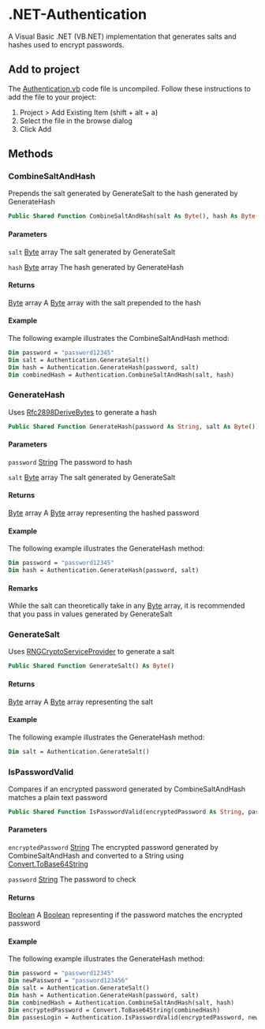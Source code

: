 # .NET-Authentication
A Visual Basic .NET (VB.NET) implementation that generates salts and hashes used to encrypt passwords.

## Add to project
The [Authentication.vb](Authentication.vb) code file is uncompiled. Follow these instructions to add the file to your project:

 1. Project > Add Existing Item (shift + alt + a)
 2. Select the file in the browse dialog
 3. Click Add

## Methods
### CombineSaltAndHash
Prepends the salt generated by GenerateSalt to the hash generated by GenerateHash

``` vb
Public Shared Function CombineSaltAndHash(salt As Byte(), hash As Byte()) As Byte()
```

#### Parameters
`salt` [Byte](https://docs.microsoft.com/en-us/dotnet/api/system.byte) array
The salt generated by GenerateSalt

`hash` [Byte](https://docs.microsoft.com/en-us/dotnet/api/system.byte) array
The hash generated by GenerateHash

#### Returns
[Byte](https://docs.microsoft.com/en-us/dotnet/api/system.byte) array
A [Byte](https://docs.microsoft.com/en-us/dotnet/api/system.byte) array with the salt prepended to the hash

#### Example
The following example illustrates the CombineSaltAndHash method:
``` vb
Dim password = "password12345"
Dim salt = Authentication.GenerateSalt()
Dim hash = Authentication.GenerateHash(password, salt)
Dim combinedHash = Authentication.CombineSaltAndHash(salt, hash)
```

### GenerateHash
Uses [Rfc2898DeriveBytes](https://docs.microsoft.com/en-us/dotnet/api/system.security.cryptography.rfc2898derivebytes) to generate a hash

``` vb
Public Shared Function GenerateHash(password As String, salt As Byte()) As Byte()
```

#### Parameters
`password` [String](https://docs.microsoft.com/en-us/dotnet/api/system.string)
The password to hash

`salt` [Byte](https://docs.microsoft.com/en-us/dotnet/api/system.byte) array
The salt generated by GenerateSalt

#### Returns
[Byte](https://docs.microsoft.com/en-us/dotnet/api/system.byte) array
A [Byte](https://docs.microsoft.com/en-us/dotnet/api/system.byte) array representing the hashed password

#### Example
The following example illustrates the GenerateHash method:
``` vb
Dim password = "password12345"
Dim hash = Authentication.GenerateHash(password, salt)
```

#### Remarks
While the salt can theoretically take in any [Byte](https://docs.microsoft.com/en-us/dotnet/api/system.byte) array, it is recommended that you pass in values generated by GenerateSalt

### GenerateSalt
Uses [RNGCryptoServiceProvider](https://docs.microsoft.com/en-us/dotnet/api/system.security.cryptography.RNGCryptoServiceProvider) to generate a salt

``` vb
Public Shared Function GenerateSalt() As Byte()
```

#### Returns
[Byte](https://docs.microsoft.com/en-us/dotnet/api/system.byte) array
A [Byte](https://docs.microsoft.com/en-us/dotnet/api/system.byte) array representing the salt

#### Example
The following example illustrates the GenerateHash method:
``` vb
Dim salt = Authentication.GenerateSalt()
```

### IsPasswordValid
Compares if an encrypted password generated by CombineSaltAndHash matches a plain text password

``` vb
Public Shared Function IsPasswordValid(encryptedPassword As String, password As String) As Boolean
```

#### Parameters
`encryptedPassword` [String](https://docs.microsoft.com/en-us/dotnet/api/system.string)
The encrypted password generated by CombineSaltAndHash and converted to a String using [Convert.ToBase64String](https://docs.microsoft.com/en-us/dotnet/api/system.convert.tobase64string)

`password` [String](https://docs.microsoft.com/en-us/dotnet/api/system.string)
The password to check

#### Returns
[Boolean](https://docs.microsoft.com/en-us/dotnet/api/system.boolean)
A [Boolean](https://docs.microsoft.com/en-us/dotnet/api/system.boolean) representing if the password matches the encrypted password

#### Example
The following example illustrates the GenerateHash method:
``` vb
Dim password = "password12345"
Dim newPassword = "password123456"
Dim salt = Authentication.GenerateSalt()
Dim hash = Authentication.GenerateHash(password, salt)
Dim combinedHash = Authentication.CombineSaltAndHash(salt, hash)
Dim encryptedPassword = Convert.ToBase64String(combinedHash)
Dim passesLogin = Authentication.IsPasswordValid(encryptedPassword, newPassword)
```
